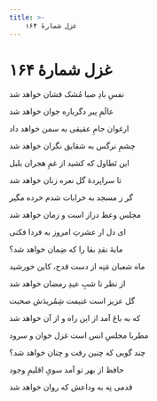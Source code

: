 ```yaml
---
title: >-
    غزل شمارهٔ ۱۶۴
---
```

# غزل شمارهٔ ۱۶۴

<div class="b" id="bn1"><div class="m1"><p>نفسِ بادِ صبا مُشک فشان خواهد شد</p></div>
<div class="m2"><p>عالَمِ پیر دگرباره جوان خواهد شد</p></div></div>
<div class="b" id="bn2"><div class="m1"><p>ارغوان جامِ عقیقی به سمن خواهد داد</p></div>
<div class="m2"><p>چشمِ نرگس به شقایق نگران خواهد شد</p></div></div>
<div class="b" id="bn3"><div class="m1"><p>این تَطاول که کشید از غمِ هجران بلبل</p></div>
<div class="m2"><p>تا سراپردهٔ گل نعره زنان خواهد شد</p></div></div>
<div class="b" id="bn4"><div class="m1"><p>گر ز مسجد به خرابات شدم خرده مگیر</p></div>
<div class="m2"><p>مجلس وعظ دراز است و زمان خواهد شد</p></div></div>
<div class="b" id="bn5"><div class="m1"><p>ای دل ار عشرتِ امروز به فردا فکنی</p></div>
<div class="m2"><p>مایهٔ نقدِ بقا را که ضِمان خواهد شد؟</p></div></div>
<div class="b" id="bn6"><div class="m1"><p>ماه شعبان مَنِه از دست قدح، کاین خورشید</p></div>
<div class="m2"><p>از نظر تا شبِ عیدِ رمضان خواهد شد</p></div></div>
<div class="b" id="bn7"><div class="m1"><p>گل عزیز است غنیمت شِمُریدَش صحبت</p></div>
<div class="m2"><p>که به باغ آمد از این راه و از آن خواهد شد</p></div></div>
<div class="b" id="bn8"><div class="m1"><p>مطربا مجلسِ انس است غزل خوان و سرود</p></div>
<div class="m2"><p>چند گویی که چنین رفت و چنان خواهد شد؟</p></div></div>
<div class="b" id="bn9"><div class="m1"><p>حافظ از بهر تو آمد سویِ اقلیمِ وجود</p></div>
<div class="m2"><p>قدمی نِه به وداعش که روان خواهد شد</p></div></div>

